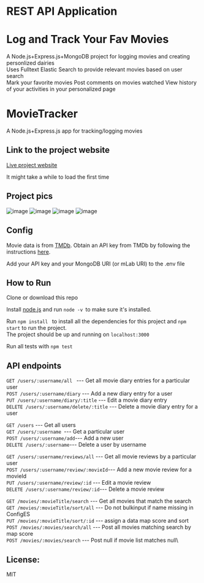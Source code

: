# REST API Application
# Log and Track Your Fav Movies

A Node.js+Express.js+MongoDB project for logging movies and creating personlized dairies\
Uses Fulltext Elastic Search to provide relevant movies based on user search\
Mark your favorite movies
Post comments on movies watched
View history of your activities in your personalized page

# MovieTracker

A Node.js+Express.js app for tracking/logging movies


## Link to the project website
[Live project website](https://movie-tracker-node.herokuapp.com)

It might take a while to load the first time

## Project pics

![image](https://user-images.githubusercontent.com/57196174/116821822-a635e400-ab38-11eb-85fc-f949567a4521.png)
![image](https://user-images.githubusercontent.com/57196174/116821833-b5b52d00-ab38-11eb-81dd-80c6259d986a.png)
![image](https://user-images.githubusercontent.com/57196174/116821840-c1085880-ab38-11eb-8daa-e8560c3d9acf.png)
![image](https://user-images.githubusercontent.com/57196174/116822254-13e30f80-ab3b-11eb-8bd6-45e88f5b3920.png)

## Config
Movie data is from [TMDb](https://www.themoviedb.org). Obtain an API key from TMDb by following the instructions [here](https://developers.themoviedb.org/3/getting-started/introduction).

Add your API key and your MongoDB URI (or mLab URI) to the .env file

## How to Run
Clone or download this repo

Install [node.js](https://nodejs.org/en/download/) and run
```node -v ```to make sure it's installed.

Run ```npm install ``` to install all the dependencies for this project
and ```npm start``` to run the project.\
The project should be up and running on ```localhost:3000```

Run all tests with ```npm test```

## API endpoints
```GET /users/:username/all ```   --- Get all movie diary entries for a particular user\
```POST /users/:username/diary```  --- Add a new diary entry for a user\
```PUT /users/:username/diary/:title``` --- Edit a movie diary entry\
```DELETE /users/:username/delete/:title``` --- Delete a movie diary entry for a user

```GET /users```  --- Get all users\
```GET /users/:username ```--- Get a particular user\
```POST /users/:username/add```--- Add a new user\
```DELETE /users/:username```--- Delete a user by username

```GET /users/:username/reviews/all``` --- Get all movie reviews by a particular user\
```POST /users/:username/review/:movieId```--- Add a new movie review for a movieId\
```PUT /users/:username/review/:id```  --- Edit a movie review\
```DELETE /users/:username/review/:id```---  Delete a movie review

```GET /movies/:movieTitle/search``` --- Get all movies that match the search\
```GET /movies/:movieTitle/sort/all``` --- Do not bulkinput if name missing in ConfigES\
```PUT /movies/:movieTitle/sort/:id``` --- assign a data map score and sort\
```POST /movies/:movies/search/all``` --- Post all movies matching search by map score\
```POST /movies/:movies/search``` --- Post null if movie list matches null\


## License:
MIT

